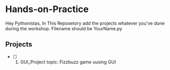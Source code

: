 # Hands-on-Practice

Hey Pythonistas, In This Reposetory add the projects whatever you've done during the workshop. Filename should be YourName.py

## Projects
- [ ] 1. GUI_Project topic: Fizzbuzz game uusing GUI 
